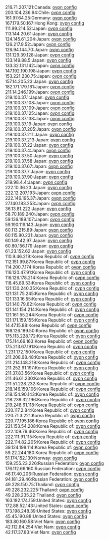 216.71.207.121:Canada: [ovpn config](vpn/216_71_207_121.ovpn)  
200.104.236.94:Chile: [ovpn config](vpn/200_104_236_94.ovpn)  
161.97.64.25:Germany: [ovpn config](vpn/161_97_64_25.ovpn)  
167.179.50.167:Hong Kong: [ovpn config](vpn/167_179_50_167.ovpn)  
111.99.214.52:Japan: [ovpn config](vpn/111_99_214_52.ovpn)  
113.144.20.61:Japan: [ovpn config](vpn/113_144_20_61.ovpn)  
124.145.61.204:Japan: [ovpn config](vpn/124_145_61_204.ovpn)  
126.217.9.52:Japan: [ovpn config](vpn/126_217_9_52.ovpn)  
126.94.144.70:Japan: [ovpn config](vpn/126_94_144_70.ovpn)  
131.129.39.128:Japan: [ovpn config](vpn/131_129_39_128.ovpn)  
133.149.88.5:Japan: [ovpn config](vpn/133_149_88_5.ovpn)  
133.32.131.142:Japan: [ovpn config](vpn/133_32_131_142.ovpn)  
147.192.190.198:Japan: [ovpn config](vpn/147_192_190_198.ovpn)  
153.221.230.75:Japan: [ovpn config](vpn/153_221_230_75.ovpn)  
157.14.205.23:Japan: [ovpn config](vpn/157_14_205_23.ovpn)  
182.171.179.161:Japan: [ovpn config](vpn/182_171_179_161.ovpn)  
211.14.246.199:Japan: [ovpn config](vpn/211_14_246_199.ovpn)  
219.100.37.1:Japan: [ovpn config](vpn/219_100_37_1.ovpn)  
219.100.37.108:Japan: [ovpn config](vpn/219_100_37_108.ovpn)  
219.100.37.109:Japan: [ovpn config](vpn/219_100_37_109.ovpn)  
219.100.37.125:Japan: [ovpn config](vpn/219_100_37_125.ovpn)  
219.100.37.138:Japan: [ovpn config](vpn/219_100_37_138.ovpn)  
219.100.37.19:Japan: [ovpn config](vpn/219_100_37_19.ovpn)  
219.100.37.205:Japan: [ovpn config](vpn/219_100_37_205.ovpn)  
219.100.37.211:Japan: [ovpn config](vpn/219_100_37_211.ovpn)  
219.100.37.213:Japan: [ovpn config](vpn/219_100_37_213.ovpn)  
219.100.37.22:Japan: [ovpn config](vpn/219_100_37_22.ovpn)  
219.100.37.4:Japan: [ovpn config](vpn/219_100_37_4.ovpn)  
219.100.37.50:Japan: [ovpn config](vpn/219_100_37_50.ovpn)  
219.100.37.58:Japan: [ovpn config](vpn/219_100_37_58.ovpn)  
219.100.37.67:Japan: [ovpn config](vpn/219_100_37_67.ovpn)  
219.100.37.7:Japan: [ovpn config](vpn/219_100_37_7.ovpn)  
219.100.37.90:Japan: [ovpn config](vpn/219_100_37_90.ovpn)  
219.98.4.4:Japan: [ovpn config](vpn/219_98_4_4.ovpn)  
222.10.36.23:Japan: [ovpn config](vpn/222_10_36_23.ovpn)  
222.12.207.193:Japan: [ovpn config](vpn/222_12_207_193.ovpn)  
222.146.195.37:Japan: [ovpn config](vpn/222_146_195_37.ovpn)  
27.140.183.253:Japan: [ovpn config](vpn/27_140_183_253.ovpn)  
36.13.81.222:Japan: [ovpn config](vpn/36_13_81_222.ovpn)  
58.70.189.240:Japan: [ovpn config](vpn/58_70_189_240.ovpn)  
59.136.189.107:Japan: [ovpn config](vpn/59_136_189_107.ovpn)  
59.190.119.143:Japan: [ovpn config](vpn/59_190_119_143.ovpn)  
60.113.215.89:Japan: [ovpn config](vpn/60_113_215_89.ovpn)  
60.115.80.231:Japan: [ovpn config](vpn/60_115_80_231.ovpn)  
60.149.42.97:Japan: [ovpn config](vpn/60_149_42_97.ovpn)  
60.80.156.179:Japan: [ovpn config](vpn/60_80_156_179.ovpn)  
61.23.152.62:Japan: [ovpn config](vpn/61_23_152_62.ovpn)  
110.9.46.219:Korea Republic of: [ovpn config](vpn/110_9_46_219.ovpn)  
112.151.99.87:Korea Republic of: [ovpn config](vpn/112_151_99_87.ovpn)  
114.200.7.174:Korea Republic of: [ovpn config](vpn/114_200_7_174.ovpn)  
116.120.47.91:Korea Republic of: [ovpn config](vpn/116_120_47_91.ovpn)  
116.126.178.214:Korea Republic of: [ovpn config](vpn/116_126_178_214.ovpn)  
118.45.89.53:Korea Republic of: [ovpn config](vpn/118_45_89_53.ovpn)  
121.130.240.35:Korea Republic of: [ovpn config](vpn/121_130_240_35.ovpn)  
121.131.75.245:Korea Republic of: [ovpn config](vpn/121_131_75_245.ovpn)  
121.133.16.55:Korea Republic of: [ovpn config](vpn/121_133_16_55.ovpn)  
121.140.79.62:Korea Republic of: [ovpn config](vpn/121_140_79_62.ovpn)  
121.141.154.214:Korea Republic of: [ovpn config](vpn/121_141_154_214.ovpn)  
121.161.55.244:Korea Republic of: [ovpn config](vpn/121_161_55_244.ovpn)  
121.171.159.155:Korea Republic of: [ovpn config](vpn/121_171_159_155.ovpn)  
14.47.15.88:Korea Republic of: [ovpn config](vpn/14_47_15_88.ovpn)  
168.126.189.50:Korea Republic of: [ovpn config](vpn/168_126_189_50.ovpn)  
175.113.228.172:Korea Republic of: [ovpn config](vpn/175_113_228_172.ovpn)  
175.114.69.163:Korea Republic of: [ovpn config](vpn/175_114_69_163.ovpn)  
175.213.67.191:Korea Republic of: [ovpn config](vpn/175_213_67_191.ovpn)  
1.231.172.150:Korea Republic of: [ovpn config](vpn/1_231_172_150.ovpn)  
211.208.68.48:Korea Republic of: [ovpn config](vpn/211_208_68_48.ovpn)  
211.214.148.219:Korea Republic of: [ovpn config](vpn/211_214_148_219.ovpn)  
211.252.91.197:Korea Republic of: [ovpn config](vpn/211_252_91_197.ovpn)  
211.37.83.56:Korea Republic of: [ovpn config](vpn/211_37_83_56.ovpn)  
211.46.61.230:Korea Republic of: [ovpn config](vpn/211_46_61_230.ovpn)  
211.51.228.232:Korea Republic of: [ovpn config](vpn/211_51_228_232.ovpn)  
218.146.159.106:Korea Republic of: [ovpn config](vpn/218_146_159_106.ovpn)  
218.154.90.143:Korea Republic of: [ovpn config](vpn/218_154_90_143.ovpn)  
218.239.32.196:Korea Republic of: [ovpn config](vpn/218_239_32_196.ovpn)  
219.248.61.118:Korea Republic of: [ovpn config](vpn/219_248_61_118.ovpn)  
220.117.2.84:Korea Republic of: [ovpn config](vpn/220_117_2_84.ovpn)  
220.71.3.221:Korea Republic of: [ovpn config](vpn/220_71_3_221.ovpn)  
220.77.195.186:Korea Republic of: [ovpn config](vpn/220_77_195_186.ovpn)  
221.153.54.208:Korea Republic of: [ovpn config](vpn/221_153_54_208.ovpn)  
222.109.79.46:Korea Republic of: [ovpn config](vpn/222_109_79_46.ovpn)  
222.111.91.115:Korea Republic of: [ovpn config](vpn/222_111_91_115.ovpn)  
222.114.82.205:Korea Republic of: [ovpn config](vpn/222_114_82_205.ovpn)  
39.124.198.114:Korea Republic of: [ovpn config](vpn/39_124_198_114.ovpn)  
59.22.244.180:Korea Republic of: [ovpn config](vpn/59_22_244_180.ovpn)  
51.174.152.130:Norway: [ovpn config](vpn/51_174_152_130.ovpn)  
159.255.23.226:Russian Federation: [ovpn config](vpn/159_255_23_226.ovpn)  
176.112.66.160:Russian Federation: [ovpn config](vpn/176_112_66_160.ovpn)  
46.17.40.206:Russian Federation: [ovpn config](vpn/46_17_40_206.ovpn)  
94.181.29.46:Russian Federation: [ovpn config](vpn/94_181_29_46.ovpn)  
49.228.150.75:Thailand: [ovpn config](vpn/49_228_150_75.ovpn)  
49.228.232.225:Thailand: [ovpn config](vpn/49_228_232_225.ovpn)  
49.228.235.22:Thailand: [ovpn config](vpn/49_228_235_22.ovpn)  
163.182.174.159:United States: [ovpn config](vpn/163_182_174_159.ovpn)  
172.88.52.143:United States: [ovpn config](vpn/172_88_52_143.ovpn)  
173.198.248.39:United States: [ovpn config](vpn/173_198_248_39.ovpn)  
45.45.190.88:United States: [ovpn config](vpn/45_45_190_88.ovpn)  
183.80.160.58:Viet Nam: [ovpn config](vpn/183_80_160_58.ovpn)  
42.112.84.254:Viet Nam: [ovpn config](vpn/42_112_84_254.ovpn)  
42.117.37.83:Viet Nam: [ovpn config](vpn/42_117_37_83.ovpn)  
